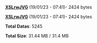 [**XSLrwJVG**](/data/XSLrwJVG.txt) (19/01/23 - 07:41)- 2424 bytes

[**XSLrwJVG**](/data/XSLrwJVG.txt) (19/01/23 - 07:41)- 2424 bytes

**Total Datas**: 5245

**Total Size**: 31.44 MB / 31.4 MB
